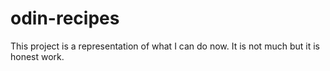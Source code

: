 # odin-recipes
This project is a representation of what I can do now. It is not much but it is honest work.
